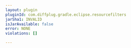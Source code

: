 ```yaml
---
layout: plugin
pluginId: com.diffplug.gradle.eclipse.resourcefilters
jarSha1: INVALID
isJarAvailable: false
error: NONE
violations: []

---
```

